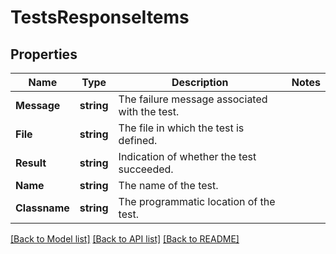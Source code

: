 # TestsResponseItems

## Properties

Name | Type | Description | Notes
------------ | ------------- | ------------- | -------------
**Message** | **string** | The failure message associated with the test. | 
**File** | **string** | The file in which the test is defined. | 
**Result** | **string** | Indication of whether the test succeeded. | 
**Name** | **string** | The name of the test. | 
**Classname** | **string** | The programmatic location of the test. | 

[[Back to Model list]](../README.md#documentation-for-models) [[Back to API list]](../README.md#documentation-for-api-endpoints) [[Back to README]](../README.md)


